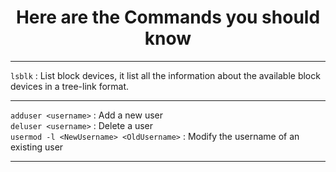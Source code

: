 <h1 align="center">Here are the <b>Commands</b> you should know</h1>

***
`lsblk`  : List block devices, it list all the information about the available block devices in a tree-link format.
***
`adduser <username>`  : Add a new user  
`deluser <username>` : Delete a user  
`usermod -l <NewUsername> <OldUsername>` : Modify the  username of an existing user
***


